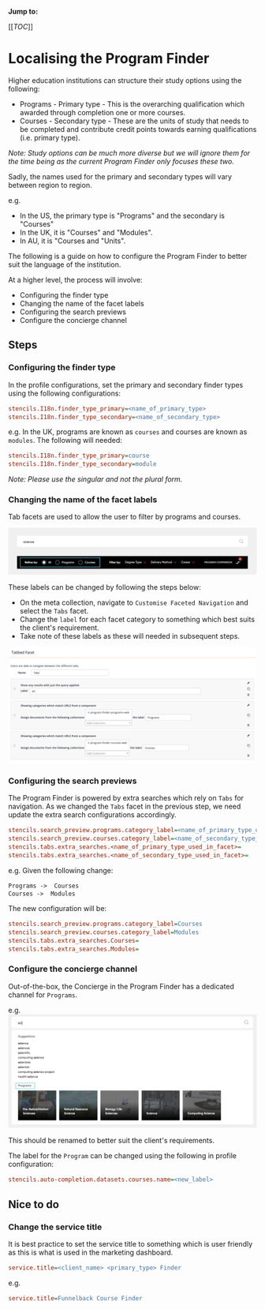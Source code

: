 **Jump to:**

[[_TOC_]]

# Localising the Program Finder

Higher education institutions can structure their study options using the following:

* Programs - Primary type - This is the overarching qualification which awarded through completion one or more courses.
* Courses - Secondary type - These are the units of study that needs to be completed and contribute credit points towards earning qualifications (i.e. primary type).  

*Note: Study options can be much more diverse but we will ignore them for the time being as the current Program Finder only focuses these two.*

Sadly, the names used for the primary and secondary types will vary between region to region.

e.g.

* In the US, the primary type is "Programs" and the secondary is "Courses"
* In the UK, it is "Courses" and "Modules".
* In AU, it is "Courses and "Units".

The following is a guide on how to configure the Program Finder to better suit the language of the institution.

At a higher level, the process will involve:

* Configuring the finder type
* Changing the name of the facet labels
* Configuring the search previews
* Configure the concierge channel

## Steps

### Configuring the finder type

In the profile configurations, set the primary and secondary finder types
using the following configurations:

```ini
stencils.I18n.finder_type_primary=<name_of_primary_type>
stencils.I18n.finder_type_secondary=<name_of_secondary_type>
```

e.g. In the UK, programs are known as `courses` and courses are known as `modules`. The following will needed:

```ini
stencils.I18n.finder_type_primary=course
stencils.I18n.finder_type_secondary=module
```

*Note: Please use the singular and not the plural form.*

### Changing the name of the facet labels

Tab facets are used to allow the user to filter by programs and courses.

![Configuring the labels of the facets](images/screenshot_of_tabs.png "Configuring the labels of the facets")

These labels can be changed by following the steps below:

* On the meta collection, navigate to `Customise Faceted Navigation` and select the `Tabs` facet.
* Change the `label` for each facet category to something which best suits the client's requirement.
* Take note of these labels as these will needed in subsequent steps.

![Configuring the labels of the facets](images/facet_labels.png "Configuring the .labels of the facets")

### Configuring the search previews

The Program Finder is powered by extra searches which rely
on `Tabs` for navigation. As we changed the `Tabs` facet in the previous
step, we need update the extra search configurations accordingly.

```ini
stencils.search_preview.programs.category_label=<name_of_primary_type_used_in_facet>
stencils.search_preview.courses.category_label=<name_of_secondary_type_used_in_facet>
stencils.tabs.extra_searches.<name_of_primary_type_used_in_facet>=
stencils.tabs.extra_searches.<name_of_secondary_type_used_in_facet>=
```

e.g. Given the following change:

```plaintext
Programs ->  Courses
Courses ->  Modules
```

The new configuration will be:

```ini
stencils.search_preview.programs.category_label=Courses
stencils.search_preview.courses.category_label=Modules
stencils.tabs.extra_searches.Courses=
stencils.tabs.extra_searches.Modules=
```

### Configure the concierge channel

Out-of-the-box, the Concierge in the Program Finder has a dedicated channel for `Programs`.

e.g.
![Program channel](images/concierge_program_channel.png "Program channel")

This should be renamed to better suit the client's requirements.

The label for the `Program` can be changed using the following in profile
configuration:

```ini
stencils.auto-completion.datasets.courses.name=<new_label>
```

## Nice to do

### Change the service title

It is best practice to set the service
title to something which is user friendly as this is what is used in
the marketing dashboard.

```ini
service.title=<client_name> <primary_type> Finder
```

e.g.

```ini
service.title=Funnelback Course Finder
```

